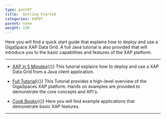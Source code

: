 ```yaml
---
type: post97
title:  Getting Started
categories: XAP97
parent: none
weight: 150
---
```


Here you will find a quick start guide that explains how to deploy and use a GigaSpace XAP Data Grid.
A full Java tutorial is also provided that will introduce you to the basic capabilities and features of the XAP platform.


<hr/>

- [XAP in 5 Minutes](./your-first-data-grid-application.html){{<wbr>}}
This tutorial explains how to deploy and use a XAP Data Grid from a Java client application.


- [Full Tutorial](./java-home.html){{<wbr>}}
This Tutorial provides a high-level overview of the GigaSpaces XAP platform. Hands on examples are provided to demonstrate the core concepts and API's.

- [Cook Books](./cook-books.html){{<wbr>}}
Here you will find example applications that demonstrate basic XAP features.


<hr/>
